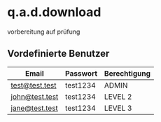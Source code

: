 # q.a.d.download
vorbereitung auf prüfung

##  Vordefinierte Benutzer

| Email  | Passwort | Berechtigung |
| ------------- | ------------- | ------------ |
| test@test.test  | test1234 | ADMIN |
| john@test.test  | test1234 | LEVEL 2 |
| jane@test.test  | test1234 | LEVEL 3 |
